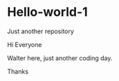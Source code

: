 # Hello-world-1
Just another repository

Hi Everyone

Walter here, just another coding day.

Thanks
